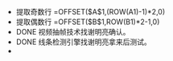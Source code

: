 - 提取奇数行
  =OFFSET(\$A\$1,(ROW(A1)-1)*2,0)
- 提取偶数行
  =OFFSET(\$B\$1,ROW(B1)*2-1,0)
- DONE 视频抽帧技术找谢明亮确认。
- DONE 线条检测引擎找谢明亮拿来后测试。
-
